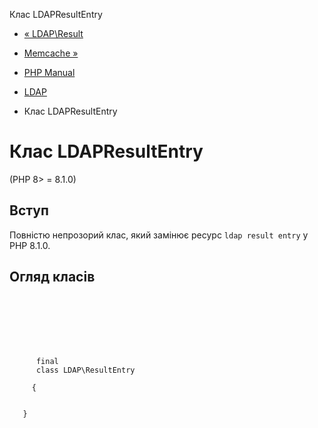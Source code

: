 Клас LDAPResultEntry

-   [« LDAP\\Result](class.ldap-result.html)
    
-   [Memcache »](book.memcache.html)
    
-   [PHP Manual](index.html)
    
-   [LDAP](book.ldap.html)
    
-   Клас LDAPResultEntry
    

# Клас LDAPResultEntry

(PHP 8> = 8.1.0)

## Вступ

Повністю непрозорий клас, який замінює ресурс `ldap result entry` у PHP 8.1.0.

## Огляд класів

```synopsis

     
    

    
    
     
      final
      class LDAP\ResultEntry
     
     {
    

   }
```